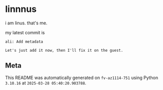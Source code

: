 # linnnus

i am linus. that's me.

my latest commit is

```
ali: Add metadata

Let's just add it now, then I'll fix it on the guest.
```

## Meta

This README was automatically generated on `fv-az1114-751` using Python
`3.10.16` at `2025-03-28 05:40:20.903788`.
